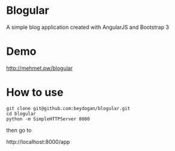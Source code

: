 # Blogular

A simple blog application created with AngularJS and Bootstrap 3

# Demo

http://mehmet.pw/blogular


# How to use


```
git clone git@github.com:beydogan/blogular.git
cd blogular
python -m SimpleHTTPServer 8000
```

then go to 

http://localhost:8000/app
